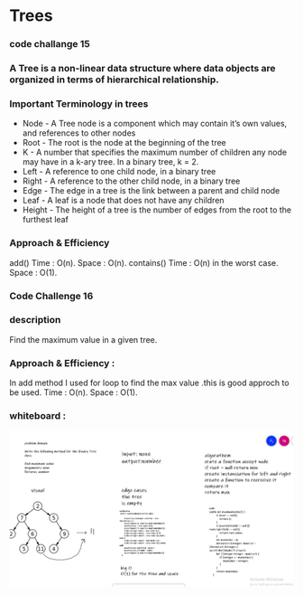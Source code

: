 # Trees
### code challange 15 
### A Tree is a non-linear data structure where data objects are organized in terms of hierarchical relationship.
### Important Terminology in trees
* Node - A Tree node is a component which may contain it’s own values, and references to other nodes
* Root - The root is the node at the beginning of the tree
* K - A number that specifies the maximum number of children any node may have in a k-ary tree. In a binary tree, k = 2.
* Left - A reference to one child node, in a binary tree
* Right - A reference to the other child node, in a binary tree
* Edge - The edge in a tree is the link between a parent and child node
* Leaf - A leaf is a node that does not have any children
* Height - The height of a tree is the number of edges from the root to the furthest leaf
### Approach & Efficiency
add()
Time : O(n).
Space : O(n).
contains()
Time : O(n) in the worst case.
Space : O(1).

### Code Challenge 16
### description
Find the maximum value in a given tree.

### Approach & Efficiency :
In add method I used for loop to find the max value .this is good approch to be used.
Time : O(n).
Space : O(1).

### whiteboard : 
![cc 16]( images/tree-max.png)

